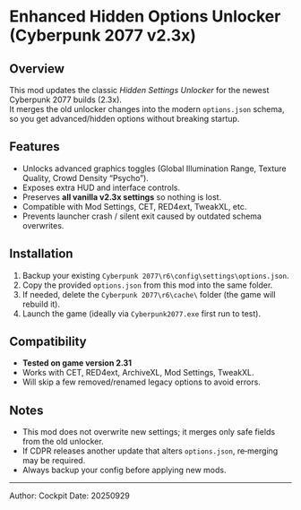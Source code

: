 # Enhanced Hidden Options Unlocker (Cyberpunk 2077 v2.3x)

## Overview
This mod updates the classic *Hidden Settings Unlocker* for the newest Cyberpunk 2077 builds (2.3x).  
It merges the old unlocker changes into the modern `options.json` schema, so you get advanced/hidden options without breaking startup.

## Features
- Unlocks advanced graphics toggles (Global Illumination Range, Texture Quality, Crowd Density “Psycho”).
- Exposes extra HUD and interface controls.
- Preserves **all vanilla v2.3x settings** so nothing is lost.
- Compatible with Mod Settings, CET, RED4ext, TweakXL, etc.
- Prevents launcher crash / silent exit caused by outdated schema overwrites.

## Installation
1. Backup your existing `Cyberpunk 2077\r6\config\settings\options.json`.
2. Copy the provided `options.json` from this mod into the same folder.
3. If needed, delete the `Cyberpunk 2077\r6\cache\` folder (the game will rebuild it).
4. Launch the game (ideally via `Cyberpunk2077.exe` first run to test).

## Compatibility
- **Tested on game version 2.31**
- Works with CET, RED4ext, ArchiveXL, Mod Settings, TweakXL.
- Will skip a few removed/renamed legacy options to avoid errors.

## Notes
- This mod does not overwrite new settings; it merges only safe fields from the old unlocker.
- If CDPR releases another update that alters `options.json`, re‑merging may be required.
- Always backup your config before applying new mods.

---
Author: Cockpit
Date: 20250929
